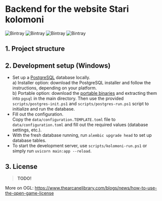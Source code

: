 # Backend for the website Stari kolomoni

![Bintray](https://img.shields.io/badge/Python-3.9-blue)
![Bintray](https://img.shields.io/badge/fastapi-0.68.2-yellowgreen)
![Bintray](https://img.shields.io/badge/PostgreSQL-10-yellow)
![Bintray](https://img.shields.io/badge/Poetry-1.1.8-red)

## 1. Project structure

## 2. Development setup (Windows)
- Set up a [PostgreSQL](https://www.postgresql.org/) database locally.  
  a) Installer option: download the PostgreSQL installer and follow the instructions, depending on your platform.  
  b) Portable option: download the [portable binaries](https://www.enterprisedb.com/download-postgresql-binaries) and extracting them into `pgsql` in the main directory.
     Then use the provided `scripts/postgres-init.ps1` and `scripts/postgres-run.ps1` script to initialize and run the database.
- Fill out the configuration.  
  Copy the `data/configuration.TEMPLATE.toml` file to `data/configuration.toml` and fill out the required values (database settings, etc.).
- With the fresh database running, run `alembic upgrade head` to set up database tables.
- To start the development server, use `scripts/kolomoni-run.ps1` or simply run `uvicorn main:app --reload`.


## 3. License
> **TODO!**

More on OGL: https://www.thearcanelibrary.com/blogs/news/how-to-use-the-open-game-license
